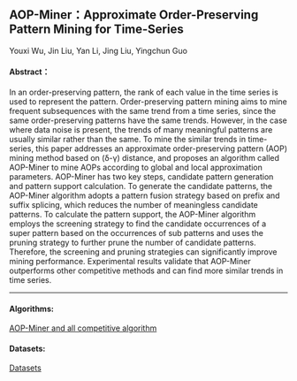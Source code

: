 ##  AOP-Miner：Approximate Order-Preserving Pattern Mining for Time-Series

Youxi Wu, Jin Liu, Yan Li, Jing Liu, Yingchun Guo 

####  Abstract：
In an order-preserving pattern, the rank of each value in the time series is used to represent the pattern. Order-preserving pattern mining aims to mine frequent subsequences with the same trend from a time series, since the same order-preserving patterns have the same trends. However, in the case where data noise is present, the trends of many meaningful patterns are usually similar rather than the same. To mine the similar trends in time-series, this paper addresses an approximate order-preserving pattern (AOP) mining method based on (δ-γ) distance, and proposes an algorithm called AOP-Miner to mine AOPs according to global and local approximation parameters. AOP-Miner has two key steps, candidate pattern generation and pattern support calculation. To generate the candidate patterns, the AOP-Miner algorithm adopts a pattern fusion strategy based on prefix and suffix splicing, which reduces the number of meaningless candidate patterns. To calculate the pattern support, the AOP-Miner algorithm employs the
screening strategy to find the candidate occurrences of a super pattern based on the occurrences of sub patterns and uses the pruning strategy to further prune the number of candidate patterns. Therefore, the screening and pruning strategies can significantly improve mining performance. Experimental results validate that AOP-Miner outperforms other competitive methods and can find more similar trends in time series.

---

#### Algorithms:
[AOP-Miner and all competitive algorithm](https://github.com/wuc567/Pattern-Mining/tree/master/AOP-Miner/algorithms)

#### Datasets:
[Datasets](https://github.com/wuc567/Pattern-Mining/tree/master/AOP-Miner/datasets)
